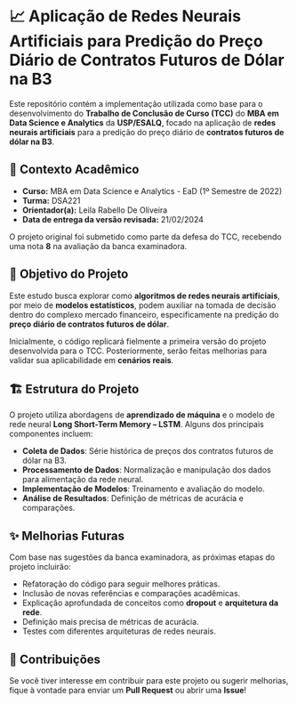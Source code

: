 # 📈 Aplicação de Redes Neurais Artificiais para Predição do Preço Diário de Contratos Futuros de Dólar na B3

Este repositório contém a implementação utilizada como base para o desenvolvimento do **Trabalho de Conclusão de Curso (TCC)** do **MBA em Data Science e Analytics** da **USP/ESALQ**, focado na aplicação de **redes neurais artificiais** para a predição do preço diário de **contratos futuros de dólar na B3**.

## 📌 Contexto Acadêmico

- **Curso:** MBA em Data Science e Analytics - EaD (1º Semestre de 2022)
- **Turma:** DSA221  
- **Orientador(a):** Leila Rabello De Oliveira  
- **Data de entrega da versão revisada:** 21/02/2024  

O projeto original foi submetido como parte da defesa do TCC, recebendo uma nota **8** na avaliação da banca examinadora.

## 🎯 Objetivo do Projeto

Este estudo busca explorar como **algoritmos de redes neurais artificiais**, por meio de **modelos estatísticos**, podem auxiliar na tomada de decisão dentro do complexo mercado financeiro, especificamente na predição do **preço diário de contratos futuros de dólar**.

Inicialmente, o código replicará fielmente a primeira versão do projeto desenvolvida para o TCC. Posteriormente, serão feitas melhorias para validar sua aplicabilidade em **cenários reais**.

## 🏗️ Estrutura do Projeto

O projeto utiliza abordagens de **aprendizado de máquina** e o modelo de rede neural **Long Short-Term Memory – LSTM**. Alguns dos principais componentes incluem:

- **Coleta de Dados**: Série histórica de preços dos contratos futuros de dólar na B3.
- **Processamento de Dados**: Normalização e manipulação dos dados para alimentação da rede neural.
- **Implementação de Modelos**: Treinamento e avaliação do modelo.
- **Análise de Resultados**: Definição de métricas de acurácia e comparações.

## ✨ Melhorias Futuras

Com base nas sugestões da banca examinadora, as próximas etapas do projeto incluirão:

- Refatoração do código para seguir melhores práticas.
- Inclusão de novas referências e comparações acadêmicas.
- Explicação aprofundada de conceitos como **dropout** e **arquitetura da rede**.
- Definição mais precisa de métricas de acurácia.
- Testes com diferentes arquiteturas de redes neurais.

## 📝 Contribuições

Se você tiver interesse em contribuir para este projeto ou sugerir melhorias, fique à vontade para enviar um **Pull Request** ou abrir uma **Issue**!


